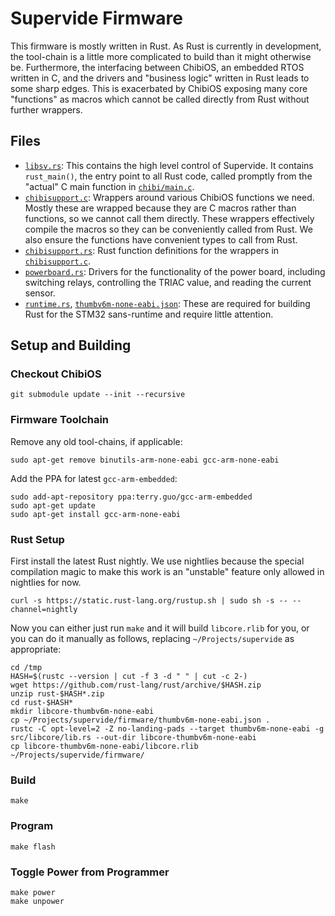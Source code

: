 # Supervide Firmware

This firmware is mostly written in Rust. As Rust is currently in development, 
the tool-chain is a little more complicated to build than it might otherwise be.
Furthermore, the interfacing between ChibiOS, an embedded RTOS written in C,
and the drivers and "business logic" written in Rust leads to some sharp edges.
This is exacerbated by ChibiOS exposing many core "functions" as macros which
cannot be called directly from Rust without further wrappers.

## Files

* [`libsv.rs`](libsv.rs): This contains the high level control of Supervide.
  It contains `rust_main()`, the entry point to all Rust code, called promptly
  from the "actual" C main function in [`chibi/main.c`](chibi/main.c).
* [`chibisupport.c`](chibisupport.c): Wrappers around various ChibiOS functions
  we need.  Mostly these are wrapped because they are C macros rather than
  functions, so we cannot call them directly.  These wrappers effectively
  compile the macros so they can be conveniently called from Rust.  We also
  ensure the functions have convenient types to call from Rust.
* [`chibisupport.rs`](chibisupport.rs): Rust function definitions for the
  wrappers in [`chibisupport.c`](chibisupport.c).
* [`powerboard.rs`](powerboard.rs): Drivers for the functionality of the power
  board, including switching relays, controlling the TRIAC value, and reading
  the current sensor.
* [`runtime.rs`](runtime.rs),
  [`thumbv6m-none-eabi.json`](thumbv6m-none-eabi.json): These are required for
  building Rust for the STM32 sans-runtime and require little attention.

## Setup and Building

### Checkout ChibiOS

    git submodule update --init --recursive

### Firmware Toolchain

Remove any old tool-chains, if applicable:
    
    sudo apt-get remove binutils-arm-none-eabi gcc-arm-none-eabi

Add the PPA for latest `gcc-arm-embedded`:

    sudo add-apt-repository ppa:terry.guo/gcc-arm-embedded
    sudo apt-get update
    sudo apt-get install gcc-arm-none-eabi

### Rust Setup

First install the latest Rust nightly. We use nightlies because the special compilation magic to make this work is an "unstable" feature only allowed in nightlies for now.

    curl -s https://static.rust-lang.org/rustup.sh | sudo sh -s -- --channel=nightly

Now you can either just run `make` and it will build `libcore.rlib` for you, or 
you can do it manually as follows, replacing `~/Projects/supervide` as 
appropriate:

    cd /tmp
    HASH=$(rustc --version | cut -f 3 -d " " | cut -c 2-)
    wget https://github.com/rust-lang/rust/archive/$HASH.zip
    unzip rust-$HASH*.zip
    cd rust-$HASH*
    mkdir libcore-thumbv6m-none-eabi
    cp ~/Projects/supervide/firmware/thumbv6m-none-eabi.json .
    rustc -C opt-level=2 -Z no-landing-pads --target thumbv6m-none-eabi -g src/libcore/lib.rs --out-dir libcore-thumbv6m-none-eabi
    cp libcore-thumbv6m-none-eabi/libcore.rlib ~/Projects/supervide/firmware/

### Build

    make

### Program

    make flash

### Toggle Power from Programmer

    make power
    make unpower
